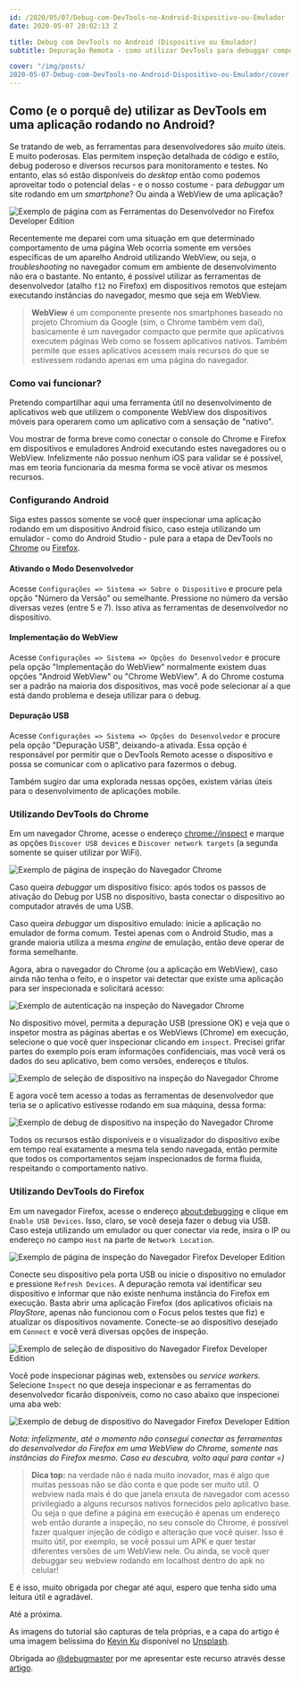 ```yaml
---
id: /2020/05/07/Debug-com-DevTools-no-Android-Dispositivo-ou-Emulador
date: 2020-05-07 20:02:13 Z

title: Debug com DevTools no Android (Dispositivo ou Emulador)
subtitle: Depuração Remota - como utilizar DevTools para debuggar comportamento no Android (Navegador e WebView)

cover: "/img/posts/
2020-05-07-Debug-com-DevTools-no-Android-Dispositivo-ou-Emulador/cover.jpg"
---
```


## Como (e o porquê de) utilizar as DevTools em uma aplicação rodando no Android?

Se tratando de web, as ferramentas para desenvolvedores são *muito* úteis. E muito poderosas. Elas permitem inspeção detalhada de código e estilo, debug poderoso e diversos recursos para monitoramento e testes.  No entanto, elas só estão disponíveis do *desktop* então como podemos aproveitar todo o potencial delas - e o nosso costume - para *debuggar* um site rodando em um *smartphone*?  Ou ainda a WebView de uma aplicação?

![Exemplo de página com as Ferramentas do Desenvolvedor no Firefox Developer Edition](https://i.vgy.me/932jAA.png)

Recentemente me deparei com uma situação em que determinado comportamento de uma página Web ocorria somente em versões especificas de um aparelho Android utilizando WebView, ou seja, o *troubleshooting* no navegador comum em ambiente de desenvolvimento não era o bastante. No entanto, é possível utilizar as ferramentas de desenvolvedor (atalho `f12` no Firefox) em dispositivos remotos que estejam executando instâncias do navegador, mesmo que seja em WebView. 

> **WebView** é um componente presente nos smartphones baseado no projeto Chromium da Google (sim, o Chrome também vem daí), basicamente é um navegador compacto que permite que aplicativos executem páginas Web como se fossem aplicativos nativos. Também permite que esses aplicativos acessem mais recursos do que se estivessem rodando apenas em uma página do navegador. 

### Como vai funcionar?

Pretendo compartilhar aqui uma ferramenta útil no desenvolvimento de aplicativos web que utilizem o componente WebView dos dispositivos móveis para operarem como um aplicativo com a sensação de "nativo". 

Vou mostrar de forma breve como conectar o console do Chrome e Firefox em dispositivos e emuladores Android executando estes navegadores ou o WebView. Infelizmente não possuo nenhum iOS para validar se é possível, mas em teoria funcionaria da mesma forma se você ativar os mesmos recursos.

### Configurando Android

Siga estes passos somente se você quer inspecionar uma aplicação rodando em um dispositivo Android físico, caso esteja utilizando um emulador - como do Android Studio - pule para a etapa de DevTools no [Chrome](#utilizando-devtools-do-chrome) ou [Firefox](#utilizando-devtools-do-firefox).

#### Ativando o Modo Desenvolvedor

Acesse `Configurações => Sistema => Sobre o Dispositivo` e procure pela opção "Número da Versão" ou semelhante. Pressione no número da versão diversas vezes (entre 5 e 7). Isso ativa as ferramentas de desenvolvedor no dispositivo. 

#### Implementação do WebView

Acesse `Configurações => Sistema => Opções do Desenvolvedor` e procure pela opção "Implementação do WebView" normalmente existem duas opções "Android WebView" ou "Chrome WebView". A do Chrome costuma ser a padrão na maioria dos dispositivos, mas você pode selecionar aí a que está dando problema e deseja utilizar para o debug.

#### Depuração USB

Acesse  `Configurações => Sistema => Opções do Desenvolvedor` e procure pela opção "Depuração USB", deixando-a ativada. Essa opção é responsável por permitir que o DevTools Remoto acesse o dispositivo e possa se comunicar com o aplicativo para fazermos o debug.

Também sugiro dar uma explorada nessas opções, existem várias úteis para o desenvolvimento de aplicações mobile. 

### Utilizando DevTools do Chrome

Em um navegador Chrome, acesse o endereço [chrome://inspect](chrome://inspect) e marque as opções `Discover USB devices` e `Discover network targets` (a segunda somente se quiser utilizar por WiFi). 

![Exemplo de página de inspeção do Navegador Chrome](https://i.vgy.me/4uIMNl.png)

Caso queira *debuggar* um dispositivo físico: após todos os passos de ativação do Debug por USB no dispositivo, basta conectar o dispositivo ao computador através de uma USB. 

Caso queira *debuggar* um dispositivo emulado: inicie a aplicação no emulador de forma comum. Testei apenas com o Android Studio, mas a grande maioria utiliza a mesma *engine* de emulação, então deve operar de forma semelhante.

Agora, abra o navegador do Chrome (ou a aplicação em WebView), caso ainda não tenha o feito, e o inspetor vai detectar que existe uma aplicação para ser inspecionada e solicitará acesso: 

![Exemplo de autenticação na inspeção do Navegador Chrome](https://i.vgy.me/jTQ8kg.png)

No dispositivo móvel, permita a depuração USB (pressione OK) e veja que o inspetor mostra as páginas abertas e os WebViews (Chrome) em execução, selecione o que você quer inspecionar clicando em `inspect`. Precisei grifar partes do exemplo pois eram informações confidenciais, mas você verá os dados do seu aplicativo, bem como versões, endereços e títulos. 

![Exemplo de seleção de dispositivo na inspeção do Navegador Chrome](https://i.vgy.me/1Ippc8.png)

E agora você tem acesso a todas as ferramentas de desenvolvedor que teria se o aplicativo estivesse rodando em sua máquina, dessa forma: 

![Exemplo de debug de dispositivo na inspeção do Navegador Chrome](https://i.vgy.me/ZZQjDV.png)

Todos os recursos estão disponíveis e o visualizador do dispositivo exibe em tempo real exatamente a mesma tela sendo navegada, então permite que todos os comportamentos sejam inspecionados de forma fluida, respeitando o comportamento nativo. 

### Utilizando DevTools do Firefox

Em um navegador Firefox, acesse o endereço [about:debugging](about:debugging) e clique em `Enable USB Devices`. Isso, claro, se você deseja fazer o debug via USB. Caso esteja utilizando um emulador ou quer conectar via rede, insira o IP ou endereço no campo `Host` na parte de `Network Location`. 

![Exemplo de página de inspeção do Navegador Firefox Developer Edition](https://i.vgy.me/cKdzzR.png)

Conecte seu dispositivo pela porta USB ou inicie o dispositivo no emulador e pressione `Refresh Devices`. A depuração remota vai identificar seu dispositivo e informar que não existe nenhuma instância do Firefox em execução. Basta abrir uma aplicação Firefox (dos aplicativos oficiais na *PlayStore*, apenas não funcionou com o Focus pelos testes que fiz) e atualizar os dispositivos novamente. Conecte-se ao dispositivo desejado em `Connect` e você verá diversas opções de inspeção.

![Exemplo de seleção de dispositivo do Navegador Firefox Developer Edition](https://i.vgy.me/UVtyDY.png)

Você pode inspecionar páginas web, extensões ou *service workers*. Selecione `Inspect` no que deseja inspecionar e as ferramentas do desenvolvedor ficarão disponíveis, como no caso abaixo que inspecionei uma aba web: 

![Exemplo de debug de dispositivo do Navegador Firefox Developer Edition](https://i.vgy.me/cMYtrI.png)

*Nota: infelizmente, até o momento não consegui conectar as ferramentas do desenvolvedor do Firefox em uma WebView do Chrome, somente nas instâncias do Firefox mesmo. Caso eu descubra, volto aqui para contar =)*

> **Dica top:** na verdade não é nada muito inovador, mas é algo que muitas pessoas não se dão conta e que pode ser muito util. O webview nada mais é do que janela enxuta de navegador com acesso privilegiado a alguns recursos nativos fornecidos pelo aplicativo base. Ou seja o que define a página em execução é apenas um endereço web então durante a inspeção, no seu console do Chrome, é possível fazer qualquer injeção de código e alteração que você quiser. Isso é muito útil, por exemplo, se você possui um APK e quer testar diferentes versões de um WebView nele. Ou ainda, se você quer debuggar seu webview rodando em localhost dentro do apk no celular!

E é isso, muito obrigada por chegar até aqui, espero que tenha sido uma leitura útil e agradável. 

Até a próxima. 

As imagens do tutorial são capturas de tela próprias, e a capa do artigo é uma imagem belíssima do [Kevin Ku](https://unsplash.com/@ikukevk?utm_source=unsplash&utm_medium=referral&utm_content=creditCopyText) disponível no [Unsplash](https://unsplash.com/?utm_source=unsplash&utm_medium=referral&utm_content=creditCopyText). 

Obrigada ao [@debugmaster](https://github.com/debugmaster) por me apresentar este recurso através desse [artigo](https://dev.to/dev0x0/using-google-chrome-console-on-any-mobile-device-9ec). 

